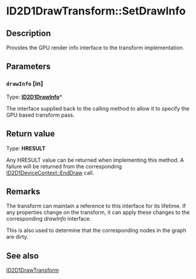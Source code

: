 # ID2D1DrawTransform::SetDrawInfo

## Description

 Provides the GPU render info interface to the transform implementation.

## Parameters

### `drawInfo` [in]

Type: **[ID2D1DrawInfo](https://learn.microsoft.com/windows/desktop/api/d2d1effectauthor/nn-d2d1effectauthor-id2d1drawinfo)***

The interface supplied back to the calling method to allow it to specify the GPU based transform pass.

## Return value

Type: **HRESULT**

Any HRESULT value can be returned when implementing this method. A failure will be returned from the corresponding [ID2D1DeviceContext::EndDraw](https://learn.microsoft.com/windows/desktop/api/d2d1/nf-d2d1-id2d1rendertarget-enddraw) call.

## Remarks

The transform can maintain a reference to this interface for its lifetime. If any properties change on the transform, it can apply these changes to the corresponding *drawInfo* interface.

This is also used to determine that the corresponding nodes in the graph are dirty.

## See also

[ID2D1DrawTransform](https://learn.microsoft.com/windows/desktop/api/d2d1effectauthor/nn-d2d1effectauthor-id2d1drawtransform)
